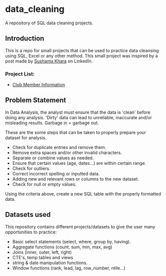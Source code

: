 # data_cleaning
A repository of SQL data cleaning projects.

## Introduction
This is a repo for small projects that can be used to practice data cleansing using SQL, Excel or any other method.  This small project was inspired by a post made by [Sushanta Khara](https://www.linkedin.com/posts/ksushant_data-cleaning-and-preparation-with-sql-activity-6970218566356791296-tXvN?utm_source=share&utm_medium=member_desktop) on LinkedIn.

### Project List:
- [Club Member Information](https://github.com/iweld/data_cleaning/tree/main/club_member_info)

## Problem Statement

In Data Analysis, the analyst must ensure that the data is 'clean' before doing any analysis.  'Dirty' data can lead to unreliable, inaccurate and/or misleading results.  Garbage in = garbage out.

These are the some steps that can be taken to properly prepare your dataset for analysis.

- Check for duplicate entries and remove them.
- Remove extra spaces and/or other invalid characters.
- Separate or combine values as needed.
- Ensure that certain values (age, dates...) are within certain range.
- Check for outliers.
- Correct incorrect spelling or inputted data.
- Adding new and relevant rows or columns to the new dataset.
- Check for null or empty values.

Using the criteria above, create a new SQL table with the properly formatted data.

## Datasets used

This repository contains different projects/datasets to give the user many opportunities to practice:
- Basic select statements (select, where, group by, having).
- Aggregate functions (count, sum, min, max, avg)
- Joins (inner, outer, left, right)
- CTE's, temp tables and views
- string & date manipulation functions.
- Window functions (rank, lead, lag, row_number, ntile...)


